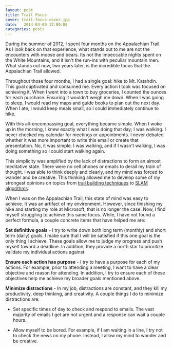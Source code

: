```yaml
---
layout: post
title: Trail Focus
cover: trail-focus-cover.jpg
date:   2014-04-09 12:00:00
categories: posts
---
```


During the summer of 2012, I spent four months on the Appalachian Trail. As I look back on that experience, what stands out to me are not the encounters with moose and bears. Its not the impeccable nights spent on the White Mountains, and it isn't the run-ins with peculiar mountain men. What stands out now, two years later, is the incredible focus that the Appalachian Trail allowed.

Throughout those four months, I had a single goal: hike to Mt. Katahdin. This goal captivated and consumed me. Every action I took was focused on achieving it. When I went into a town to buy groceries, I counted the ounces for each purchase. Ensuring it wouldn't weigh me down. When I was going to sleep, I would read my maps and guide books to plan out the next day. When I ate, I would keep meals small, so I could immediately continue to hike. 

With this all-encompassing goal, everything became simple. When I woke up in the morning, I knew exactly what I was doing that day; I was walking. I never checked my calendar for meetings or appointments. I never debated whether it was more important to write this email or create that presentation. No, it was simple. I was walking, and if I wasn't walking, I was doing something so I could start walking again.

This simplicity was amplified by the lack of distractions to form an almost meditative state. There were no cell phones or emails to derail my train of thought. I was able to think deeply and clearly, and my mind was forced to wander and be creative. This thinking allowed me to develop some of my strongest opinions on topics from [trail building techniques](http://www.americantrails.org/resources/trailbuilding/) to [SLAM algorithms](http://en.wikipedia.org/wiki/Simultaneous_localization_and_mapping).

When I was on the Appalachian Trail, this state of mind was easy to achieve. It was an artifact of my environment. However, since finishing my hike and starting my role at Microsoft, that is no longer the case. Now, I find myself struggling to achieve this same focus. While, I have not found a perfect formula, a couple concrete items that have helped me are:

**Set definitive goals** - I try to write down both long term (monthly) and short term (daily) goals. I make sure that I will be satisfied if this one goal is the only thing I achieve. These goals allow me to judge my progress and push myself toward a deadline. In addition, they provide a north star to prioritize validate my individual actions against. 

**Ensure each action has purpose** - I try to have a purpose for each of my actions. For example, prior to attending a meeting, I want to have a clear objective and reason for attending. In addition, I try to ensure each of these objectives help me achieve my broader goals mentioned above.

**Minimize distractions** - In my job, distractions are constant, and they kill my productivity, deep thinking, and creativity. A couple things I do to minimize distractions are:

* Set specific times of day to check and respond to emails. The vast majority of emails I get are not urgent and a response can wait a couple hours.

* Allow myself to be bored. For example, if I am waiting in a line, I try not to check the news on my phone. Instead, I allow my mind to wander and be creative. 
